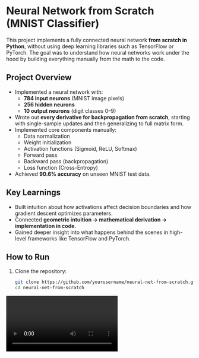 # Neural Network from Scratch (MNIST Classifier)

This project implements a fully connected neural network **from scratch in Python**, without using deep learning libraries such as TensorFlow or PyTorch. The goal was to understand how neural networks work under the hood by building everything manually from the math to the code.

## Project Overview
- Implemented a neural network with:
  - **784 input neurons** (MNIST image pixels)
  - **256 hidden neurons**
  - **10 output neurons** (digit classes 0–9)
- Wrote out **every derivative for backpropagation from scratch**, starting with single-sample updates and then generalizing to full matrix form.
- Implemented core components manually:
  - Data normalization
  - Weight initialization
  - Activation functions (Sigmoid, ReLU, Softmax)
  - Forward pass
  - Backward pass (backpropagation)
  - Loss function (Cross-Entropy)
- Achieved **90.6% accuracy** on unseen MNIST test data.

## Key Learnings
- Built intuition about how activations affect decision boundaries and how gradient descent optimizes parameters.
- Connected **geometric intuition → mathematical derivation → implementation in code**.
- Gained deeper insight into what happens behind the scenes in high-level frameworks like TensorFlow and PyTorch.

## How to Run
1. Clone the repository:
   ```bash
   git clone https://github.com/yourusername/neural-net-from-scratch.git
   cd neural-net-from-scratch


<video src="https://github.com/user-attachments/assets/27bd2d73-18e1-4cc1-a699-53b2e50c37aa" >
</video>

